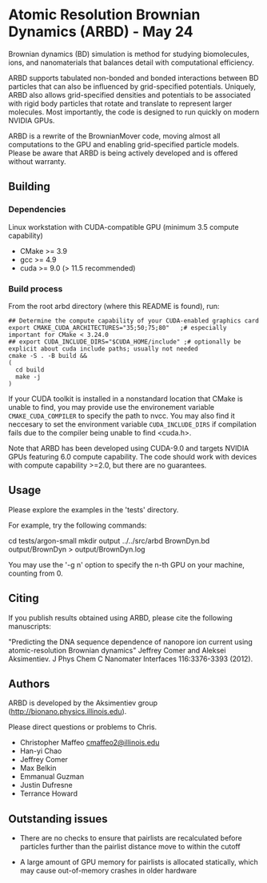 # Atomic Resolution Brownian Dynamics (ARBD) - May 24

Brownian dynamics (BD) simulation is method for studying biomolecules,
ions, and nanomaterials that balances detail with computational
efficiency.

ARBD supports tabulated non-bonded and bonded interactions between BD
particles that can also be influenced by grid-specified
potentials. Uniquely, ARBD also allows grid-specified densities and
potentials to be associated with rigid body particles that rotate and
translate to represent larger molecules. Most importantly, the code is
designed to run quickly on modern NVIDIA GPUs.

ARBD is a rewrite of the BrownianMover code, moving almost all
computations to the GPU and enabling grid-specified particle
models. Please be aware that ARBD is being actively developed and is
offered without warranty.


## Building

### Dependencies

Linux workstation with CUDA-compatible GPU (minimum 3.5 compute capability)
  - CMake >= 3.9
  - gcc >= 4.9
  - cuda >= 9.0  (> 11.5 recommended)

### Build process

From the root arbd directory (where this README is found), run:
```
## Determine the compute capability of your CUDA-enabled graphics card
export CMAKE_CUDA_ARCHITECTURES="35;50;75;80"   ;# especially important for CMake < 3.24.0
## export CUDA_INCLUDE_DIRS="$CUDA_HOME/include" ;# optionally be explicit about cuda include paths; usually not needed
cmake -S . -B build &&
(
  cd build
  make -j
)
```

If your CUDA toolkit is installed in a nonstandard location that CMake
is unable to find, you may provide use the environement variable
`CMAKE_CUDA_COMPILER` to specify the path to nvcc. You may also find
it neccesary to set the environment variable `CUDA_INCLUDE_DIRS` if
compilation fails due to the compiler being unable to find <cuda.h>.

Note that ARBD has been developed using CUDA-9.0 and targets NVIDIA
GPUs featuring 6.0 compute capability. The code should work with
devices with compute capability >=2.0, but there are no guarantees.

## Usage

Please explore the examples in the 'tests' directory.

For example, try the following commands:

cd tests/argon-small
mkdir output
../../src/arbd BrownDyn.bd output/BrownDyn > output/BrownDyn.log

You may use the '-g n' option to specify the n-th GPU on your machine,
counting from 0.

## Citing

If you publish results obtained using ARBD, please cite the
following manuscripts:

"Predicting the DNA sequence dependence of nanopore ion current using atomic-resolution Brownian dynamics"
Jeffrey Comer and Aleksei Aksimentiev.
J Phys Chem C Nanomater Interfaces 116:3376-3393 (2012).

## Authors

ARBD is developed by the Aksimentiev group
(http://bionano.physics.illinois.edu).

Please direct questions or problems to Chris.

- Christopher Maffeo <cmaffeo2@illinois.edu>
- Han-yi Chao
- Jeffrey Comer
- Max Belkin
- Emmanual Guzman
- Justin Dufresne
- Terrance Howard

## Outstanding issues

* There are no checks to ensure that pairlists are recalculated before
  particles further than the pairlist distance move to within the
  cutoff

* A large amount of GPU memory for pairlists is allocated statically,
  which may cause out-of-memory crashes in older hardware
